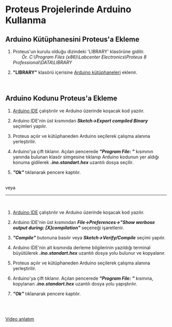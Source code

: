 # Proteus Projelerinde Arduino Kullanma
## Arduino Kütüphanesini Proteus'a Ekleme
1. Proteus'un kurulu olduğu dizindeki  'LIBRARY' klasörüne gidilir.  
	&nbsp; &nbsp; &nbsp; &nbsp;_Ör. C:\Program Files (x86)\Labcenter Electronics\Proteus 8 Professional\DATA\LIBRARY_

2. **"LIBRARY"** klasörü içerisine [Arduino kütüphaneleri][1] eklenir.  

<br />

## Arduino Kodunu Proteus'a Ekleme
1. [Arduino IDE][2] çalıştırılır ve Arduino üzerinde koşacak kod yazılır.  

2. Arduino IDE'nin üst kısmından _**Sketch->Export compiled Binary**_ seçimleri yapılır.  

3. Proteus açılır ve kütüphaneden Arduino seçilerek çalışma alanına yerleştirilir.  

4. Arduino'ya çift tıklanır. Açılan pencerede _**"Program File: "**_ kısmının yanında bulunan klasör simgesine tıklanıp Arduino kodunun yer aldığı konuma gidilerek _**.ino.standart.hex**_ uzantılı dosya seçilir.  

5. _**"Ok"**_ tıklanarak pencere kaptılır.  

<br />  
veya  

---  

<br />

1. [Arduino IDE][2] çalıştırılır ve Arduino üzerinde koşacak kod yazılır.  

2. Arduino IDE'nin üst kısmından _**File->Preferences->"Show werbose output during: [X]compilation"**_ seçeneği işaretlenir.  

3. _**"Compile"**_ butonuna basılır veya _**Sketch->Verify/Compile**_ seçimi yapılır.

4. Arduino IDE'nin alt kısmında derleme bilgilerinin yazıldığı terminal büyütülerek _**.ino.standart.hex**_ uzantılı dosya yolu bulunur ve kopyalanır.  

5. Proteus açılır ve kütüphaneden Arduino seçilerek çalışma alanına yerleştirilir.  

6. Arduino'ya çift tıklanır. Açılan pencerede _**"Program File: "**_ kısmına, kopylanan _**.ino.standart.hex**_ uzantılı dosya yolu yapıştırılır.  

7. _**"Ok"**_ tıklanarak pencere kaptılır.

<br />  
<br />

[Video anlatım](https://www.youtube.com/watch?v=OCLpG3T-SM8)

[1]: https://github.com/abdullahdangac/Proteus/tree/main/Arduino_in_Proteus/Proteus_Arduino_Library
[2]: https://www.arduino.cc/en/software